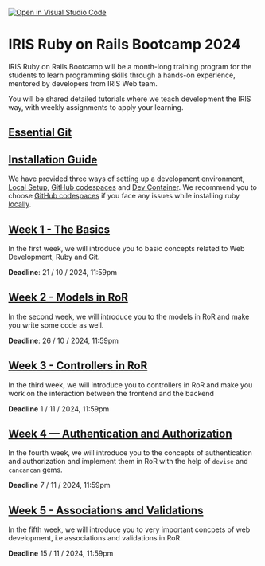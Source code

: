 [![Open in Visual Studio Code](https://classroom.github.com/assets/open-in-vscode-2e0aaae1b6195c2367325f4f02e2d04e9abb55f0b24a779b69b11b9e10269abc.svg)](https://classroom.github.com/online_ide?assignment_repo_id=16653131&assignment_repo_type=AssignmentRepo)
# IRIS Ruby on Rails Bootcamp 2024
IRIS Ruby on Rails Bootcamp will be a month-long training program for the students to learn programming skills through a hands-on experience, mentored by developers from IRIS Web team.

You will be shared detailed tutorials where we teach development the IRIS way, with weekly assignments to apply your learning.

## [Essential Git](/essential_git.md)

## [Installation Guide](/setup)
We have provided three ways of setting up a development environment,
[Local Setup](/setup/local_setup.md), [GitHub codespaces](/setup/github_codespaces.md)
and [Dev Container](/setup/dev_container.md). We recommend you to choose [GitHub codespaces](/setup/github_codespaces.md)
if you face any issues while installing ruby [locally](/setup/local_setup.md).

## [Week 1 - The Basics](/week_1)
In the first week, we will introduce you to basic concepts related to Web Development, Ruby and Git.

**Deadline**: 21 / 10 / 2024, 11:59pm

## [Week 2 - Models in RoR](/week_2)
In the second week, we will introduce you to the models in RoR and make you write some code as well.

**Deadline**: 26 / 10 / 2024, 11:59pm

## [Week 3 - Controllers in RoR](/week_3)
In the third week, we will introduce you to controllers in RoR and make you work on the interaction between the frontend and the backend

**Deadline** 1 / 11 / 2024, 11:59pm

## [Week 4 — Authentication and Authorization](/week_4)
In the fourth week, we will introduce you to the concepts of authentication and authorization and implement them in RoR with the help of `devise` and `cancancan` gems.

**Deadline** 7 / 11 / 2024, 11:59pm

## [Week 5 - Associations and Validations](/week_5)
In the fifth week, we will introduce you to very important concpets of web development, i.e associations and validations in RoR.

**Deadline** 15 / 11 / 2024, 11:59pm
